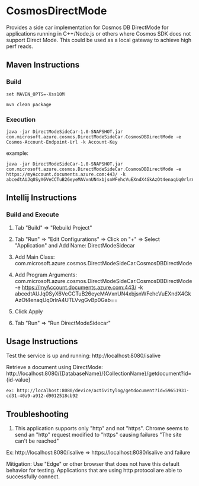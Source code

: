 # CosmosDirectMode

Provides a side car implementation for Cosmos DB DirectMode for applications running in C++/Node.js or others where Cosmos SDK does not support Direct Mode. This could be used as a local gateway to achieve high perf reads.



## Maven Instructions

### Build

    set MAVEN_OPTS=-Xss10M

    mvn clean package

### Execution

    java -jar DirectModeSideCar-1.0-SNAPSHOT.jar com.microsoft.azure.cosmos.DirectModeSideCar.CosmosDBDirectMode -e Cosmos-Account-Endpoint-Url -k Account-Key

example:

    java -jar DirectModeSideCar-1.0-SNAPSHOT.jar com.microsoft.azure.cosmos.DirectModeSideCar.CosmosDBDirectMode -e https://myAccount.documents.azure.com:443/ -k abcedtAUJq0SyX6VeCCTuB26eyeMAVxnUN4xbjsnWFehcVuEXndX4GkAzOt4enaqUq0rlrA4UTLVvgGvBp0Gab==



## Intellij Instructions

### Build and Execute

1. Tab "Build" => "Rebuild Project"

2. Tab "Run" => "Edit Configurations" => Click on "+" => Select "Application" and Add Name: DirectModeSidecar

3. Add Main Class: com.microsoft.azure.cosmos.DirectModeSideCar.CosmosDBDirectMode

4. Add Program Arguments: com.microsoft.azure.cosmos.DirectModeSideCar.CosmosDBDirectMode -e https://myAccount.documents.azure.com:443/ -k abcedtAUJq0SyX6VeCCTuB26eyeMAVxnUN4xbjsnWFehcVuEXndX4GkAzOt4enaqUq0rlrA4UTLVvgGvBp0Gab==

5. Click Apply

6. Tab "Run" => "Run DirectModeSidecar"



## Usage Instructions

Test the service is up and running: 
    http://localhost:8080/isalive
 
Retrieve a document using DirectMode: 
    http://localhost:8080/{DatabaseName}/{CollectionName}/getdocument?id={id-value}
 
    ex: http://localhost:8080/device/activitylog/getdocument?id=59651931-cd31-40a9-a912-d9012518cb92



## Troubleshooting

1. This application supports only "http" and not "https". Chrome seems to send an "http" request modified to "https" causing failures "The site can't be reached"

Ex: http://localhost:8080/isalive  => https://localhost:8080/isalive and failure

Mitigation: Use "Edge" or other browser that does not have this default behavior for testing. Applications that are using http protocol are able to successfully connect.
